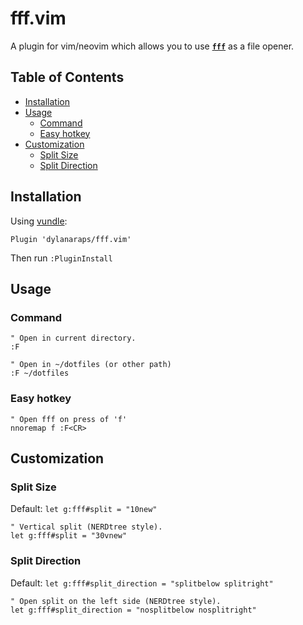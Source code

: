# fff.vim

A plugin for vim/neovim which allows you to use [**`fff`**](https://github.com/dylanaraps/fff) as a file opener.

## Table of Contents

<!-- vim-markdown-toc GFM -->

* [Installation](#installation)
* [Usage](#usage)
    * [Command](#command)
    * [Easy hotkey](#easy-hotkey)
* [Customization](#customization)
    * [Split Size](#split-size)
    * [Split Direction](#split-direction)

<!-- vim-markdown-toc -->

## Installation

Using [vundle](https://github.com/VundleVim/Vundle.vim):

```vim
Plugin 'dylanaraps/fff.vim'
```

Then run `:PluginInstall`

## Usage

### Command

```vim
" Open in current directory.
:F

" Open in ~/dotfiles (or other path)
:F ~/dotfiles
```

### Easy hotkey

```vim
" Open fff on press of 'f'
nnoremap f :F<CR>
```

## Customization

### Split Size

Default: `let g:fff#split = "10new"`

```vim
" Vertical split (NERDtree style).
let g:fff#split = "30vnew"
```

### Split Direction

Default: `let g:fff#split_direction = "splitbelow splitright"`

```vim
" Open split on the left side (NERDtree style).
let g:fff#split_direction = "nosplitbelow nosplitright"
```
